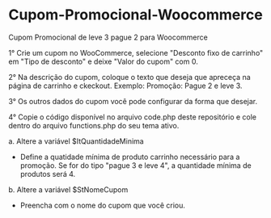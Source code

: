 # Cupom-Promocional-Woocommerce
Cupom Promocional de leve 3 pague 2 para Woocommerce

1° Crie um cupom no WooCommerce, selecione "Desconto fixo de carrinho" em "Tipo de desconto" e deixe "Valor do cupom" com 0.

2° Na descrição do cupom, coloque o texto que deseja que apreceça na página de carrinho e ckeckout. Exemplo: Promoção: Pague 2 e leve 3.

3° Os outros dados do cupom você pode configurar da forma que desejar.

4° Copie o código disponível no arquivo code.php deste repositório e cole dentro do arquivo functions.php do seu tema ativo.

a. Altere a variável $ItQuantidadeMinima
- Define a quatidade mínima de produto carrinho necessário para a promoção. Se for do tipo "pague 3 e leve 4", a quantidade mínima de produtos será 4.

b. Altere a variável $StNomeCupom
- Preencha com o nome do cupom que você criou.
